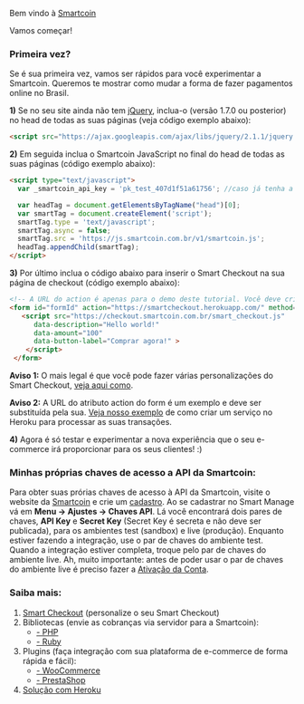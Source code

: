 Bem vindo à [Smartcoin](https://smartcoin.com.br)

Vamos começar!

### Primeira vez?
Se é sua primeira vez, vamos ser rápidos para você experimentar a Smartcoin. Queremos te mostrar como mudar a forma de fazer pagamentos online no Brasil.


**1)** Se no seu site ainda não tem [jQuery](http://jquery.com/), inclua-o (versão 1.7.0 ou posterior) no head de todas as suas páginas (veja código exemplo abaixo):
````html
<script src="https://ajax.googleapis.com/ajax/libs/jquery/2.1.1/jquery.min.js"></script>
````

**2)** Em seguida inclua o Smartcoin JavaScript no final do head de todas as suas páginas (código exemplo abaixo):
````html
<script type="text/javascript">
  var _smartcoin_api_key = 'pk_test_407d1f51a61756'; //caso já tenha a sua chave, troque-a para a transação aparecer no seu Manage

  var headTag = document.getElementsByTagName("head")[0];
  var smartTag = document.createElement('script');
  smartTag.type = 'text/javascript';
  smartTag.async = false;
  smartTag.src = 'https://js.smartcoin.com.br/v1/smartcoin.js';
  headTag.appendChild(smartTag);
</script>
````

**3)** Por último inclua o código abaixo para inserir o Smart Checkout na sua página de checkout (código exemplo abaixo):
````html
<!-- A URL do action é apenas para o demo deste tutorial. Você deve criar a sua própria para fazer a sua integração  -->
<form id="formId" action="https://smartcheckout.herokuapp.com/" method="POST">
   <script src="https://checkout.smartcoin.com.br/smart_checkout.js"
      data-description="Hello world!"
      data-amount="100"
      data-button-label="Comprar agora!" >
    </script>
 </form>
````
**Aviso 1:** O mais legal é que você pode fazer várias personalizações do Smart Checkout, [veja aqui como](https://github.com/smartcoinpayments/Documentation/wiki/Smart-Checkout).

**Aviso 2:** A URL do atributo action do form é um exemplo e deve ser substituída pela sua. [Veja nosso exemplo](https://github.com/smartcoinpayments/smartcoin-heroku) de como criar um serviço no Heroku para processar as suas transações.

**4)** Agora é só testar e experimentar a nova experiência que o seu e-commerce irá proporcionar para os seus clientes! :)

### Minhas próprias chaves de acesso a API da Smartcoin:
Para obter suas prórias chaves de acesso à API da Smartcoin, visite o website da [Smartcoin](https://smartcoin.com.br/) e crie um [cadastro](https://manage.smartcoin.com.br/#/signup). Ao se cadastrar no Smart Manage vá em **Menu -> Ajustes -> Chaves API**. Lá você encontrará dois pares de chaves, **API Key** e **Secret Key** (Secret Key é secreta e não deve ser publicada), para os ambientes test (sandbox) e live (produção). Enquanto estiver fazendo a integração, use o par de chaves do ambiente test. Quando a integração estiver completa, troque pelo par de chaves do ambiente live. Ah, muito importante: antes de poder usar o par de chaves do ambiente live é preciso fazer a [Ativação da Conta](https://github.com/smartcoinpayments/Documentation/wiki/Ativa%C3%A7%C3%A3o-da-Conta).

### Saiba mais:
1. [Smart Checkout](https://github.com/smartcoinpayments/Documentation/wiki/Smart-Checkout) (personalize o seu Smart Checkout)
2. Bibliotecas (envie as cobranças via servidor para a Smartcoin):
    * [- PHP](https://github.com/smartcoinpayments/smartcoin-php)
    * [- Ruby](https://github.com/smartcoinpayments/smartcoin-ruby)
3. Plugins (faça integração com sua plataforma de e-commerce de forma rápida e fácil):
    * [- WooCommerce](https://github.com/smartcoinpayments/smartcoin-woo)
    * [- PrestaShop](https://github.com/smartcoinpayments/smartcoin-prestashop)
4. [Solução com Heroku](https://github.com/smartcoinpayments/smartcoin-heroku)
